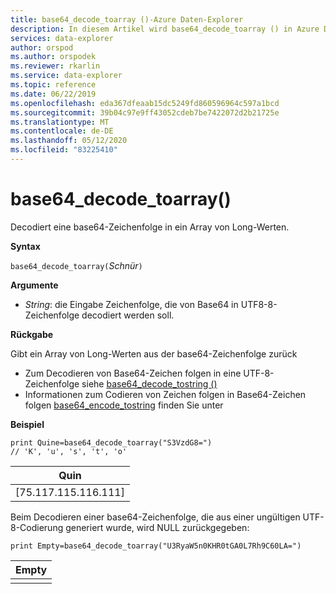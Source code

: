 ```yaml
---
title: base64_decode_toarray ()-Azure Daten-Explorer
description: In diesem Artikel wird base64_decode_toarray () in Azure Daten-Explorer beschrieben.
services: data-explorer
author: orspod
ms.author: orspodek
ms.reviewer: rkarlin
ms.service: data-explorer
ms.topic: reference
ms.date: 06/22/2019
ms.openlocfilehash: eda367dfeaab15dc5249fd860596964c597a1bcd
ms.sourcegitcommit: 39b04c97e9ff43052cdeb7be7422072d2b21725e
ms.translationtype: MT
ms.contentlocale: de-DE
ms.lasthandoff: 05/12/2020
ms.locfileid: "83225410"
---
```

# <a name="base64_decode_toarray"></a>base64_decode_toarray()

Decodiert eine base64-Zeichenfolge in ein Array von Long-Werten.

**Syntax**

`base64_decode_toarray(`*Schnür*`)`

**Argumente**

* *String*: die Eingabe Zeichenfolge, die von Base64 in UTF8-8-Zeichenfolge decodiert werden soll.

**Rückgabe**

Gibt ein Array von Long-Werten aus der base64-Zeichenfolge zurück

* Zum Decodieren von Base64-Zeichen folgen in eine UTF-8-Zeichenfolge siehe [base64_decode_tostring ()](base64_decode_tostringfunction.md)
* Informationen zum Codieren von Zeichen folgen in Base64-Zeichen folgen [base64_encode_tostring](base64_encode_tostringfunction.md) finden Sie unter

**Beispiel**

<!-- csl: https://help.kusto.windows.net:443/Samples -->
```kusto
print Quine=base64_decode_toarray("S3VzdG8=")  
// 'K', 'u', 's', 't', 'o'
```

|Quin|
|-----|
|[75.117.115.116.111]|

Beim Decodieren einer base64-Zeichenfolge, die aus einer ungültigen UTF-8-Codierung generiert wurde, wird NULL zurückgegeben:

<!-- csl: https://help.kusto.windows.net:443/Samples -->
```kusto
print Empty=base64_decode_toarray("U3RyaW5n0KHR0tGA0L7Rh9C60LA=")
```

|Empty|
|-----|
||
